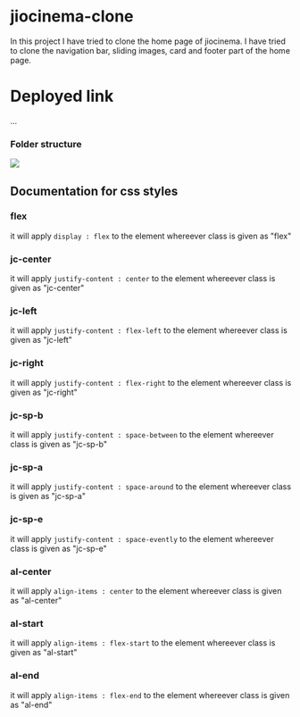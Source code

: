 # jiocinema-clone

In this project I have tried to clone the home page of jiocinema. I have tried to clone the navigation bar, sliding images, card and footer part of the home page.

# Deployed link

...

### Folder structure

<img src="https://keen-tapioca-97528c.netlify.app/images/folder-structure-image.png"/>

## Documentation for css styles

### flex

it will apply `display : flex` to the element whereever class is given as "flex"

### jc-center

it will apply `justify-content : center` to the element whereever class is given as "jc-center"

### jc-left

it will apply `justify-content : flex-left` to the element whereever class is given as "jc-left"

### jc-right

it will apply `justify-content : flex-right` to the element whereever class is given as "jc-right"

### jc-sp-b

it will apply `justify-content : space-between` to the element whereever class is given as "jc-sp-b"

### jc-sp-a

it will apply `justify-content : space-around` to the element whereever class is given as "jc-sp-a"

### jc-sp-e

it will apply `justify-content : space-evently` to the element whereever class is given as "jc-sp-e"

### al-center

it will apply `align-items : center` to the element whereever class is given as "al-center"

### al-start

it will apply `align-items : flex-start` to the element whereever class is given as "al-start"

### al-end

it will apply `align-items : flex-end` to the element whereever class is given as "al-end"
